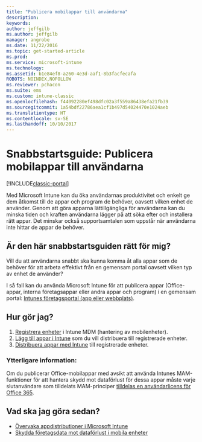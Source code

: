 ```yaml
---
title: "Publicera mobilappar till användarna"
description: 
keywords: 
author: jeffgilb
ms.author: jeffgilb
manager: angrobe
ms.date: 11/22/2016
ms.topic: get-started-article
ms.prod: 
ms.service: microsoft-intune
ms.technology: 
ms.assetid: b1e84ef8-a260-4e3d-aaf1-8b3facfecafa
ROBOTS: NOINDEX,NOFOLLOW
ms.reviewer: pchacon
ms.suite: ems
ms.custom: intune-classic
ms.openlocfilehash: f44092280ef498dfc02a3f559a86438efa21fb39
ms.sourcegitcommit: 1a54bdf22786aea1cf1b497d54024470e1024aeb
ms.translationtype: HT
ms.contentlocale: sv-SE
ms.lasthandoff: 10/10/2017
---
```

# <a name="quick-start-guide-publish-mobile-apps-to-your-users"></a>Snabbstartsguide: Publicera mobilappar till användarna

[!INCLUDE[classic-portal](../includes/classic-portal.md)]

Med Microsoft Intune kan du öka användarnas produktivitet och enkelt ge dem åtkomst till de appar och program de behöver, oavsett vilken enhet de använder. Genom att göra apparna lättillgängliga för användarna kan du minska tiden och kraften användarna lägger på att söka efter och installera rätt appar. Det minskar också supportsamtalen som uppstår när användarna inte hittar de appar de behöver.   

## <a name="is-this-quick-start-guide-right-for-me"></a>Är den här snabbstartsguiden rätt för mig?
Vill du att användarna snabbt ska kunna komma åt alla appar som de behöver för att arbeta effektivt från en gemensam portal oavsett vilken typ av enhet de använder?

I så fall kan du använda Microsoft Intune för att publicera appar (Office-appar, interna företagsappar eller andra appar och program) i en gemensam portal: [Intunes företagsportal (app eller webbplats)](/intune-user-help/company-portal-frequently-asked-questions).

## <a name="how-do-i-do-it"></a>Hur gör jag?
1.  [Registrera enheter](/intune-classic/deploy-use/enroll-devices-in-microsoft-intune) i Intune MDM (hantering av mobilenheter).
2.  [Lägg till appar i Intune](/intune-classic/deploy-use/add-apps-for-mobile-devices-in-microsoft-intune) som du vill distribuera till registrerade enheter.
3.  [Distribuera appar med Intune](/intune-classic/deploy-use/deploy-apps) till registrerade enheter.

### <a name="additional-information"></a>Ytterligare information:
Om du publicerar Office-mobilappar med avsikt att använda Intunes MAM-funktioner för att hantera skydd mot dataförlust för dessa appar måste varje slutanvändare som tilldelats MAM-principer [tilldelas en användarlicens för Office 365](https://support.office.com/article/Assign-or-remove-licenses-for-Office-365-for-business-997596b5-4173-4627-b915-36abac6786dc).

## <a name="what-should-i-do-next"></a>Vad ska jag göra sedan?
- [Övervaka appdistributioner i Microsoft Intune](/intune-classic/deploy-use/monitor-apps-in-microsoft-intune)
- [Skydda företagsdata mot dataförlust i mobila enheter](/intune-classic/deploy-use/protect-app-data-using-mobile-app-management-policies-with-microsoft-intune)
